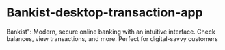 # Bankist-desktop-transaction-app
Bankist": Modern, secure online banking with an intuitive interface. Check balances, view transactions, and more. Perfect for digital-savvy customers
